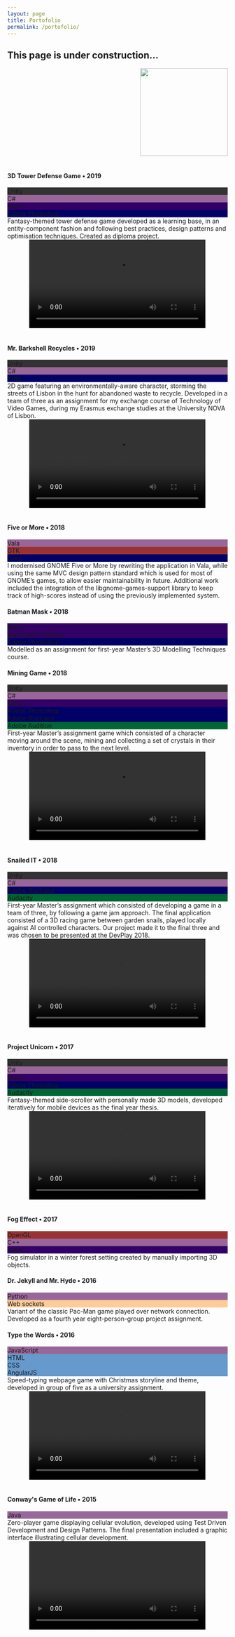 ```yaml
---
layout: page
title: Portofolio
permalink: /portofolio/
---
```


## This page is under construction...

<div align="right">
    <img src="https://ruxandraS.github.io/assets/images/caticorn-construction.png" width="200"/>
</div>
<br>

#### 3D Tower Defense Game • 2019
<div class="dev-tools-container">
    <div class="dev-tool" style="background-color: #333333">
        <span> Unity </span>
    </div>
    <div class="dev-tool" style="background-color: #996699">
        <span> C# </span>
    </div>
    <div class="dev-tool" style="background-color: #330066">
        <span> Maya </span>
    </div>
    <div class="dev-tool" style="background-color: #000066">
        <span> Adobe Photoshop </span>
    </div>
</div>
Fantasy-themed tower defense game developed as a learning base, in an entity-component fashion and following best practices, design patterns and optimisation techniques. Created as diploma project.
<div align="center">
    <video width="80%" controls>
        <source src="https://ruxandraS.github.io/assets/videos/3D-tower-defense.mp4" type="video/mp4">
    </video>
</div>

<br>

#### Mr. Barkshell Recycles • 2019
<div class="dev-tools-container">
    <div class="dev-tool" style="background-color: #333333">
        <span> Unity </span>
    </div>
    <div class="dev-tool" style="background-color: #996699">
        <span> C# </span>
    </div>
    <div class="dev-tool" style="background-color: #000066">
        <span> Krita </span>
    </div>
</div>
2D game featuring an environmentally-aware character, storming the streets of Lisbon in the hunt for abandoned waste to recycle. Developed in a team of three as an assignment for my exchange course of Technology of Video Games, during my Erasmus exchange studies at the University NOVA of Lisbon.
<div align="center">
    <video width="80%" controls>
        <source src="https://ruxandraS.github.io/assets/videos/Mr-Barkshell.mp4" type="video/mp4">
    </video>
</div>

<br>

#### Five or More • 2018
<div class="dev-tools-container">
    <div class="dev-tool" style="background-color: #996699">
        <span> Vala </span>
    </div>
    <div class="dev-tool" style="background-color: #993333">
        <span> GTK </span>
    </div>
    <div class="dev-tool" style="background-color: #000066">
        <span> Gimp </span>
    </div></div>
I modernised GNOME Five or More by rewriting the application in Vala, while using the same MVC design pattern standard which is used for most of GNOME’s games, to allow easier maintainability in future. Additional work included the integration of the libgnome-games-support library to keep track of high-scores instead of using the previously implemented system.

<br>

#### Batman Mask • 2018
<div class="dev-tools-container">
    <div class="dev-tool" style="background-color: #330066">
        <span> Maya </span>
    </div>
    <div class="dev-tool" style="background-color: #330066">
        <span> Marmoset Toolbag </span>
    </div>
    <div class="dev-tool" style="background-color: #000066">
        <span> Adobe Photoshop </span>
    </div></div>
Modelled as an assignment for first-year Master’s 3D Modelling Techniques course.

<br>

#### Mining Game • 2018
<div class="dev-tools-container">
    <div class="dev-tool" style="background-color: #333333">
        <span> Unity </span>
    </div>
    <div class="dev-tool" style="background-color: #996699">
        <span> C# </span>
    </div>
        <div class="dev-tool" style="background-color: #330066">
        <span> Maya </span>
    </div>
    <div class="dev-tool" style="background-color: #000066">
        <span> Adobe Photoshop </span>
    </div>
    <div class="dev-tool" style="background-color: #000066">
        <span> Adobe Illustrator </span>
    </div>
    <div class="dev-tool" style="background-color: #006633">
        <span> Adobe Audition </span>
    </div></div>
First-year Master’s assignment game which consisted of a character moving around the scene, mining and collecting a set of crystals in their inventory in order to pass to the next level.
<div align="center">
    <video width="80%" controls>
        <source src="https://ruxandraS.github.io/assets/videos/Mining-game.mp4" type="video/mp4">
    </video>
</div>

<br>

#### Snailed IT • 2018
<div class="dev-tools-container">
    <div class="dev-tool" style="background-color: #333333">
        <span> Unity </span>
    </div>
    <div class="dev-tool" style="background-color: #996699">
        <span> C# </span>
    </div>
    <div class="dev-tool" style="background-color: #000066">
        <span> Adobe Illustrator </span>
    </div>
    <div class="dev-tool" style="background-color: #006633">
        <span> Audacity </span>
    </div></div>
First-year Master’s assignment which consisted of developing a game in a team of three, by following a game jam approach. The final application consisted of a 3D racing game between garden snails, played locally against AI controlled characters. Our project made it to the final three and was chosen to be presented at the DevPlay 2018.
<div align="center">
    <video width="80%" controls>
        <source src="https://ruxandraS.github.io/assets/videos/Snailed-it.mp4" type="video/mp4">
    </video>
</div>

<br>

#### Project Unicorn • 2017
<div class="dev-tools-container">
    <div class="dev-tool" style="background-color: #333333">
        <span> Unity </span>
    </div>
    <div class="dev-tool" style="background-color: #996699">
        <span> C# </span>
    </div>
    <div class="dev-tool" style="background-color: #330066">
        <span> Maya </span>
    </div>
    <div class="dev-tool" style="background-color: #000066">
        <span> Adobe Photoshop </span>
    </div>
    <div class="dev-tool" style="background-color: #006633">
        <span> Audacity </span>
    </div></div>
Fantasy-themed side-scroller with personally made 3D models, developed iteratively for mobile devices as the final year thesis.
<div align="center">
    <video width="80%" controls>
        <source src="https://ruxandraS.github.io/assets/videos/Project-unicorn.mp4" type="video/mp4">
    </video>
</div>

<br>

#### Fog Effect • 2017
<div class="dev-tools-container">
    <div class="dev-tool" style="background-color: #993333">
        <span> OpenGL </span>
    </div>
    <div class="dev-tool" style="background-color: #996699">
        <span> C++ </span>
    </div>
    <div class="dev-tool" style="background-color: #330066">
        <span> Maya </span>
    </div></div>
Fog simulator in a winter forest setting created by manually importing 3D objects.

<br>

#### Dr. Jekyll and Mr. Hyde • 2016
<div class="dev-tools-container">
    <div class="dev-tool" style="background-color: #996699">
        <span> Python </span>
    </div>
    <div class="dev-tool" style="background-color: #FFCC99">
        <span> Web sockets </span>
    </div></div>
Variant of the classic Pac-Man game played over network connection. Developed as a fourth year eight-person-group project assignment.

<br>

#### Type the Words • 2016
<div class="dev-tools-container">
    <div class="dev-tool" style="background-color: #996699">
        <span> JavaScript </span>
    </div>
    <div class="dev-tool" style="background-color: #6699CC">
        <span> HTML </span>
    </div>
    <div class="dev-tool" style="background-color: #6699CC">
        <span> CSS </span>
    </div>
    <div class="dev-tool" style="background-color: #6699CC">
        <span> AngularJS </span>
    </div></div>
Speed-typing webpage game with Christmas storyline and theme, developed in group of five as a university assignment.
<div align="center">
    <video width="80%" controls>
        <source src="https://ruxandraS.github.io/assets/videos/Type-the-words.mp4" type="video/mp4">
    </video>
</div>

<br>

#### Conway's Game of Life • 2015
<div class="dev-tools-container">
    <div class="dev-tool" style="background-color: #996699">
        <span> Java </span>
    </div></div>
Zero-player game displaying cellular evolution, developed using Test Driven Development and Design Patterns. The final presentation included a graphic interface illustrating cellular development.
<div align="center">
    <video width="80%" controls>
        <source src="https://ruxandraS.github.io/assets/videos/Game-of-life.mp4" type="video/mp4">
    </video>
</div>
